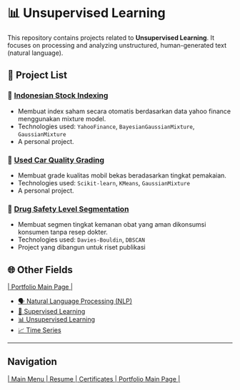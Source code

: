# 📊 Unsupervised Learning
This repository contains projects related to **Unsupervised Learning**. It focuses on processing and analyzing unstructured, human-generated text (natural language).

## 📁 Project List
### 📌 [Indonesian Stock Indexing](https://github.com/Raynaldi-DC/Unsupervised-Learning/tree/main/Indonesian-Stock-Indexing)
- Membuat index saham secara otomatis berdasarkan data yahoo finance menggunakan mixture model.
- Technologies used: `YahooFinance`, `BayesianGaussianMixture`, `GaussianMixture`
- A personal project.

### 📌 [Used Car Quality Grading](https://github.com/Raynaldi-DC/Unsupervised-Learning/tree/main/Customer-Service-Topic-Classification)
- Membuat grade kualitas mobil bekas beradasarkan tingkat pemakaian.
- Technologies used: `Scikit-learn`, `KMeans`, `GaussianMixture`
- A personal project.

### 📌 [Drug Safety Level Segmentation](https://github.com/Raynaldi-DC/Unsupervised-Learning/tree/main/Drug-Safety-Level-Segmentation)
- Membuat segmen tingkat kemanan obat yang aman dikonsumsi konsumen tanpa resep dokter.
- Technologies used: `Davies-Bouldin`, `DBSCAN`
- Project yang dibangun untuk riset publikasi

## 🌐 Other Fields
[| Portfolio Main Page |](https://github.com/Raynaldi-DC/Portofolio)  
- [🗣️ Natural Language Processing (NLP)](https://github.com/Raynaldi-DC/Natural-Language-Processing)  
- [🧠 Supervised Learning](https://github.com/Raynaldi-DC/Supervised-Learning)  
- [📊 Unsupervised Learning](https://github.com/Raynaldi-DC/Unsupervised-Learning)  
- [📈 Time Series](https://github.com/Raynaldi-DC/Time-Series)   

---

## Navigation
[| Main Menu ](https://github.com/Raynaldi-DC)[| Resume ](https://github.com/Raynaldi-DC/Resume)[| Certificates ](https://github.com/Raynaldi-DC/Certificates)[| Portfolio Main Page |](https://github.com/Raynaldi-DC/Portofolio)
